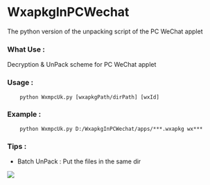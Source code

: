 # WxapkgInPCWechat
The python version of the unpacking script of the PC WeChat applet

### What Use : 
Decryption & UnPack scheme for PC WeChat applet

### Usage : 
```shell script
    python WxmpcUk.py [wxapkgPath/dirPath] [wxId]
```

### Example :
```shell script
    python WxmpcUk.py D:/WxapkgInPCWechat/apps/***.wxapkg wx***
```

### Tips :
- Batch UnPack : Put the files in the same dir

![](https://github.com/shiyingqi/WxapkgInPCWechat/blob/master/apps.png)